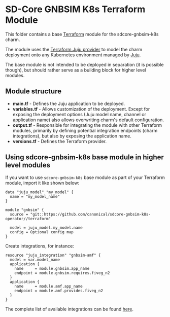 # SD-Core GNBSIM K8s Terraform Module

This folder contains a base [Terraform][Terraform] module for the sdcore-gnbsim-k8s charm.

The module uses the [Terraform Juju provider][Terraform Juju provider] to model the charm
deployment onto any Kubernetes environment managed by [Juju][Juju].

The base module is not intended to be deployed in separation (it is possible though), but should
rather serve as a building block for higher level modules.

## Module structure

- **main.tf** - Defines the Juju application to be deployed.
- **variables.tf** - Allows customization of the deployment. Except for exposing the deployment
  options (Juju model name, channel or application name) also allows overwriting charm's default
  configuration.
- **output.tf** - Responsible for integrating the module with other Terraform modules, primarily
  by defining potential integration endpoints (charm integrations), but also by exposing
  the application name.
- **versions.tf** - Defines the Terraform provider.

## Using sdcore-gnbsim-k8s base module in higher level modules

If you want to use `sdcore-gnbsim-k8s` base module as part of your Terraform module, import it
like shown below:

```text
data "juju_model" "my_model" {
  name = "my_model_name"
}

module "gnbsim" {
  source = "git::https://github.com/canonical/sdcore-gnbsim-k8s-operator//terraform"
  
  model = juju_model.my_model.name
  config = Optional config map
}
```

Create integrations, for instance:

```text
resource "juju_integration" "gnbsim-amf" {
  model = var.model_name
  application {
    name     = module.gnbsim.app_name
    endpoint = module.gnbsim.requires.fiveg_n2
  }
  application {
    name     = module.amf.app_name
    endpoint = module.amf.provides.fiveg_n2
  }
}
```

The complete list of available integrations can be found [here][gnbsim-integrations].

[Terraform]: https://www.terraform.io/
[Terraform Juju provider]: https://registry.terraform.io/providers/juju/juju/latest
[Juju]: https://juju.is
[gnbsim-integrations]: https://charmhub.io/sdcore-gnbsim-k8s/integrations
